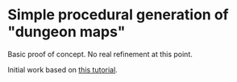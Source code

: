 # Simple procedural generation of "dungeon maps"

Basic proof of concept. No real refinement at this point.

Initial work based on [this tutorial](https://gamedevelopment.tutsplus.com/tutorials/generate-random-cave-levels-using-cellular-automata--gamedev-9664).